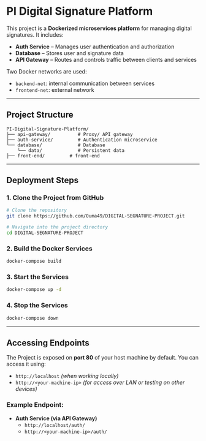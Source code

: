 # PI Digital Signature Platform

This project is a **Dockerized microservices platform** for managing digital signatures. It includes:

* **Auth Service** – Manages user authentication and authorization
* **Database** – Stores user and signature data
* **API Gateway** – Routes and controls traffic between clients and services

Two Docker networks are used:

* `backend-net`: internal communication between services
* `frontend-net`: external network

---

## Project Structure

```
PI-Digital-Signature-Platform/
├── api-gateway/          # Proxy/ API gateway
├── auth-service/         # Authentication microservice
└── database/             # Database
    └── data/             # Persistent data
├── front-end/         # front-end
```

---

## Deployment Steps

### 1. Clone the Project from GitHub

```bash
# Clone the repository
git clone https://github.com/Ouma49/DIGITAL-SEGNATURE-PROJECT.git

# Navigate into the project directory
cd DIGITAL-SEGNATURE-PROJECT
```

### 2. Build the Docker Services

```bash
docker-compose build
```

### 3. Start the Services

```bash
docker-compose up -d
```

### 4. Stop the Services

```bash
docker-compose down
```

---

## Accessing Endpoints

The Project is exposed on **port 80** of your host machine by default.
You can access it using:

*  `http://localhost` *(when working locally)*
* `http://<your-machine-ip>` *(for access over LAN or testing on other devices)*

### Example Endpoint:

* **Auth Service (via API Gateway)**
  - `http://localhost/auth/`
  - `http://<your-machine-ip>/auth/`
